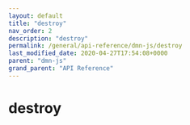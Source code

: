 ```yaml
---
layout: default
title: "destroy"
nav_order: 2
description: "destroy"
permalink: /general/api-reference/dmn-js/destroy
last_modified_date: 2020-04-27T17:54:08+0000
parent: "dmn-js"
grand_parent: "API Reference"
---
```


# destroy
